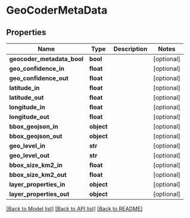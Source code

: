 # GeoCoderMetaData

## Properties
Name | Type | Description | Notes
------------ | ------------- | ------------- | -------------
**geocoder_metadata_bool** | **bool** |  | [optional] 
**geo_confidence_in** | **float** |  | [optional] 
**geo_confidence_out** | **float** |  | [optional] 
**latitude_in** | **float** |  | [optional] 
**latitude_out** | **float** |  | [optional] 
**longitude_in** | **float** |  | [optional] 
**longitude_out** | **float** |  | [optional] 
**bbox_geojson_in** | **object** |  | [optional] 
**bbox_geojson_out** | **object** |  | [optional] 
**geo_level_in** | **str** |  | [optional] 
**geo_level_out** | **str** |  | [optional] 
**bbox_size_km2_in** | **float** |  | [optional] 
**bbox_size_km2_out** | **float** |  | [optional] 
**layer_properties_in** | **object** |  | [optional] 
**layer_properties_out** | **object** |  | [optional] 

[[Back to Model list]](../README.md#documentation-for-models) [[Back to API list]](../README.md#documentation-for-api-endpoints) [[Back to README]](../README.md)

